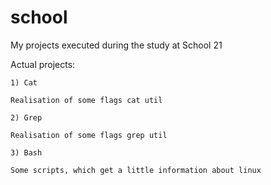 # school
My projects executed during the study at School 21

Actual projects:

    1) Cat 
    
    Realisation of some flags cat util
    
    2) Grep
    
    Realisation of some flags grep util
    
    3) Bash
    
    Some scripts, which get a little information about linux
